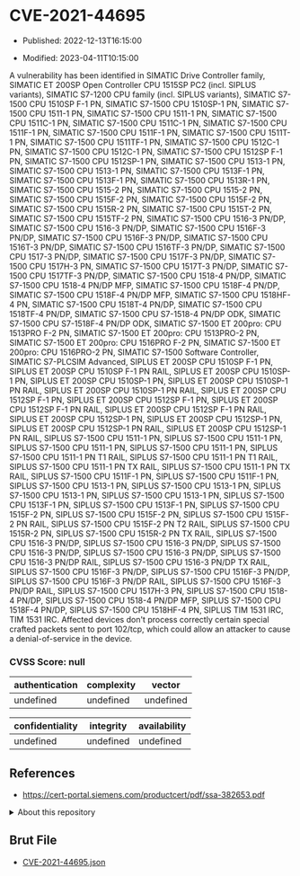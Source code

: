 # CVE-2021-44695

- Published: 2022-12-13T16:15:00

- Modified: 2023-04-11T10:15:00

A vulnerability has been identified in SIMATIC Drive Controller family, SIMATIC ET 200SP Open Controller CPU 1515SP PC2 (incl. SIPLUS variants), SIMATIC S7-1200 CPU family (incl. SIPLUS variants), SIMATIC S7-1500 CPU 1510SP F-1 PN, SIMATIC S7-1500 CPU 1510SP-1 PN, SIMATIC S7-1500 CPU 1511-1 PN, SIMATIC S7-1500 CPU 1511-1 PN, SIMATIC S7-1500 CPU 1511C-1 PN, SIMATIC S7-1500 CPU 1511C-1 PN, SIMATIC S7-1500 CPU 1511F-1 PN, SIMATIC S7-1500 CPU 1511F-1 PN, SIMATIC S7-1500 CPU 1511T-1 PN, SIMATIC S7-1500 CPU 1511TF-1 PN, SIMATIC S7-1500 CPU 1512C-1 PN, SIMATIC S7-1500 CPU 1512C-1 PN, SIMATIC S7-1500 CPU 1512SP F-1 PN, SIMATIC S7-1500 CPU 1512SP-1 PN, SIMATIC S7-1500 CPU 1513-1 PN, SIMATIC S7-1500 CPU 1513-1 PN, SIMATIC S7-1500 CPU 1513F-1 PN, SIMATIC S7-1500 CPU 1513F-1 PN, SIMATIC S7-1500 CPU 1513R-1 PN, SIMATIC S7-1500 CPU 1515-2 PN, SIMATIC S7-1500 CPU 1515-2 PN, SIMATIC S7-1500 CPU 1515F-2 PN, SIMATIC S7-1500 CPU 1515F-2 PN, SIMATIC S7-1500 CPU 1515R-2 PN, SIMATIC S7-1500 CPU 1515T-2 PN, SIMATIC S7-1500 CPU 1515TF-2 PN, SIMATIC S7-1500 CPU 1516-3 PN/DP, SIMATIC S7-1500 CPU 1516-3 PN/DP, SIMATIC S7-1500 CPU 1516F-3 PN/DP, SIMATIC S7-1500 CPU 1516F-3 PN/DP, SIMATIC S7-1500 CPU 1516T-3 PN/DP, SIMATIC S7-1500 CPU 1516TF-3 PN/DP, SIMATIC S7-1500 CPU 1517-3 PN/DP, SIMATIC S7-1500 CPU 1517F-3 PN/DP, SIMATIC S7-1500 CPU 1517H-3 PN, SIMATIC S7-1500 CPU 1517T-3 PN/DP, SIMATIC S7-1500 CPU 1517TF-3 PN/DP, SIMATIC S7-1500 CPU 1518-4 PN/DP, SIMATIC S7-1500 CPU 1518-4 PN/DP MFP, SIMATIC S7-1500 CPU 1518F-4 PN/DP, SIMATIC S7-1500 CPU 1518F-4 PN/DP MFP, SIMATIC S7-1500 CPU 1518HF-4 PN, SIMATIC S7-1500 CPU 1518T-4 PN/DP, SIMATIC S7-1500 CPU 1518TF-4 PN/DP, SIMATIC S7-1500 CPU S7-1518-4 PN/DP ODK, SIMATIC S7-1500 CPU S7-1518F-4 PN/DP ODK, SIMATIC S7-1500 ET 200pro: CPU 1513PRO F-2 PN, SIMATIC S7-1500 ET 200pro: CPU 1513PRO-2 PN, SIMATIC S7-1500 ET 200pro: CPU 1516PRO F-2 PN, SIMATIC S7-1500 ET 200pro: CPU 1516PRO-2 PN, SIMATIC S7-1500 Software Controller, SIMATIC S7-PLCSIM Advanced, SIPLUS ET 200SP CPU 1510SP F-1 PN, SIPLUS ET 200SP CPU 1510SP F-1 PN RAIL, SIPLUS ET 200SP CPU 1510SP-1 PN, SIPLUS ET 200SP CPU 1510SP-1 PN, SIPLUS ET 200SP CPU 1510SP-1 PN RAIL, SIPLUS ET 200SP CPU 1510SP-1 PN RAIL, SIPLUS ET 200SP CPU 1512SP F-1 PN, SIPLUS ET 200SP CPU 1512SP F-1 PN, SIPLUS ET 200SP CPU 1512SP F-1 PN RAIL, SIPLUS ET 200SP CPU 1512SP F-1 PN RAIL, SIPLUS ET 200SP CPU 1512SP-1 PN, SIPLUS ET 200SP CPU 1512SP-1 PN, SIPLUS ET 200SP CPU 1512SP-1 PN RAIL, SIPLUS ET 200SP CPU 1512SP-1 PN RAIL, SIPLUS S7-1500 CPU 1511-1 PN, SIPLUS S7-1500 CPU 1511-1 PN, SIPLUS S7-1500 CPU 1511-1 PN, SIPLUS S7-1500 CPU 1511-1 PN, SIPLUS S7-1500 CPU 1511-1 PN T1 RAIL, SIPLUS S7-1500 CPU 1511-1 PN T1 RAIL, SIPLUS S7-1500 CPU 1511-1 PN TX RAIL, SIPLUS S7-1500 CPU 1511-1 PN TX RAIL, SIPLUS S7-1500 CPU 1511F-1 PN, SIPLUS S7-1500 CPU 1511F-1 PN, SIPLUS S7-1500 CPU 1513-1 PN, SIPLUS S7-1500 CPU 1513-1 PN, SIPLUS S7-1500 CPU 1513-1 PN, SIPLUS S7-1500 CPU 1513-1 PN, SIPLUS S7-1500 CPU 1513F-1 PN, SIPLUS S7-1500 CPU 1513F-1 PN, SIPLUS S7-1500 CPU 1515F-2 PN, SIPLUS S7-1500 CPU 1515F-2 PN, SIPLUS S7-1500 CPU 1515F-2 PN RAIL, SIPLUS S7-1500 CPU 1515F-2 PN T2 RAIL, SIPLUS S7-1500 CPU 1515R-2 PN, SIPLUS S7-1500 CPU 1515R-2 PN TX RAIL, SIPLUS S7-1500 CPU 1516-3 PN/DP, SIPLUS S7-1500 CPU 1516-3 PN/DP, SIPLUS S7-1500 CPU 1516-3 PN/DP, SIPLUS S7-1500 CPU 1516-3 PN/DP, SIPLUS S7-1500 CPU 1516-3 PN/DP RAIL, SIPLUS S7-1500 CPU 1516-3 PN/DP TX RAIL, SIPLUS S7-1500 CPU 1516F-3 PN/DP, SIPLUS S7-1500 CPU 1516F-3 PN/DP, SIPLUS S7-1500 CPU 1516F-3 PN/DP RAIL, SIPLUS S7-1500 CPU 1516F-3 PN/DP RAIL, SIPLUS S7-1500 CPU 1517H-3 PN, SIPLUS S7-1500 CPU 1518-4 PN/DP, SIPLUS S7-1500 CPU 1518-4 PN/DP MFP, SIPLUS S7-1500 CPU 1518F-4 PN/DP, SIPLUS S7-1500 CPU 1518HF-4 PN, SIPLUS TIM 1531 IRC, TIM 1531 IRC. Affected devices don't process correctly certain special crafted packets sent to port 102/tcp, which could allow an attacker to cause a denial-of-service in the device.

### CVSS Score: **null**

| authentication | complexity | vector |
| --- | --- | --- |
| undefined | undefined | undefined |

| confidentiality | integrity | availability |
| --- | --- | --- |
| undefined | undefined | undefined |

## References

* https://cert-portal.siemens.com/productcert/pdf/ssa-382653.pdf

<details>
<summary>About this repository</summary> 

  This repository is part of the project [Live Hack CVE](https://github.com/Live-Hack-CVE). Main website can be found [www.live-hack.org](https://www.live-hack.org) 
  
  Made by [Sn0wAlice](https://github.com/Sn0wAlice) for the people that care about security and need to have a feed of the latest CVEs. Hope you enjoy it, don't forget to star the repo and follow me on [Twitter](https://twitter.com/Sn0wAlice) and [Github](https://github.com/Sn0wAlice). And that is my [personnal website](https://www.alice-snow.me/)

  - [Home Page](https://github.com/Live-Hack-CVE)
  - [Framework](https://github.com/Live-Hack-CVE/cve-framework)
  - [CVE database](https://github.com/Live-Hack-CVE/full_database)
  - [Changelog](https://github.com/Live-Hack-CVE/Changelog)
</details>

## Brut File

* [CVE-2021-44695.json](https://raw.githubusercontent.com/Live-Hack-CVE/full_database/main/cves/2021/CVE-2021-44695.json)

